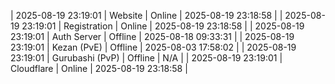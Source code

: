 | 2025-08-19 23:19:01 | Website | Online | 2025-08-19 23:18:58 |
| 2025-08-19 23:19:01 | Registration | Online | 2025-08-19 23:18:58 |
| 2025-08-19 23:19:01 | Auth Server | Offline | 2025-08-18 09:33:31 |
| 2025-08-19 23:19:01 | Kezan (PvE) | Offline | 2025-08-03 17:58:02 |
| 2025-08-19 23:19:01 | Gurubashi (PvP) | Offline | N/A |
| 2025-08-19 23:19:01 | Cloudflare | Online | 2025-08-19 23:18:58 |
